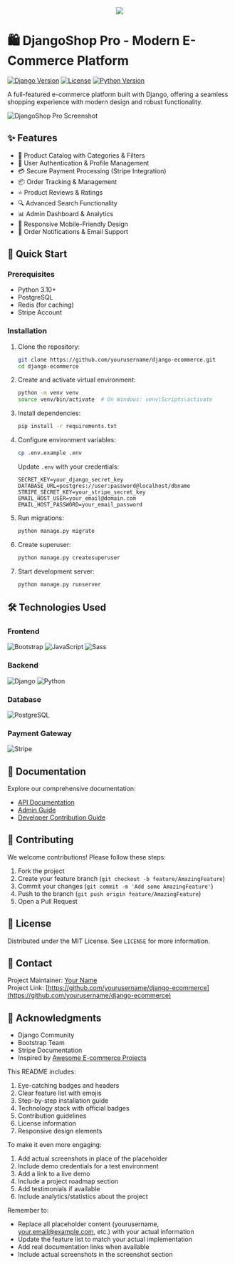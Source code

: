 <p align="center">
  <img src="https://images.pexels.com/photos/326503/pexels-photo-326503.jpeg?auto=compress&cs=tinysrgb&w=1280&h=640&dpr=1">
</p>

# 🛍️ DjangoShop Pro - Modern E-Commerce Platform

[![Django Version](https://img.shields.io/badge/django-4.2-brightgreen)]()
[![License](https://img.shields.io/badge/license-MIT-blue)]()
[![Python Version](https://img.shields.io/badge/python-3.10%2B-blue)]()


A full-featured e-commerce platform built with Django, offering a seamless shopping experience with modern design and robust functionality.

![DjangoShop Pro Screenshot](https://via.placeholder.com/800x400.png?text=DjangoShop+Pro+Demo+Screenshot)

## ✨ Features

- 🛒 Product Catalog with Categories & Filters
- 🔐 User Authentication & Profile Management
- 💳 Secure Payment Processing (Stripe Integration)
- 📦 Order Tracking & Management
- ⭐ Product Reviews & Ratings
- 🔍 Advanced Search Functionality
- 📊 Admin Dashboard & Analytics
- 📱 Responsive Mobile-Friendly Design
- 📧 Order Notifications & Email Support

## 🚀 Quick Start

### Prerequisites
- Python 3.10+
- PostgreSQL
- Redis (for caching)
- Stripe Account

### Installation

1. Clone the repository:
   ```bash
   git clone https://github.com/yourusername/django-ecommerce.git
   cd django-ecommerce
   ```

2. Create and activate virtual environment:
   ```bash
   python -m venv venv
   source venv/bin/activate  # On Windows: venv\Scripts\activate
   ```

3. Install dependencies:
   ```bash
   pip install -r requirements.txt
   ```

4. Configure environment variables:
   ```bash
   cp .env.example .env
   ```
   Update `.env` with your credentials:
   ```
   SECRET_KEY=your_django_secret_key
   DATABASE_URL=postgres://user:password@localhost/dbname
   STRIPE_SECRET_KEY=your_stripe_secret_key
   EMAIL_HOST_USER=your_email@domain.com
   EMAIL_HOST_PASSWORD=your_email_password
   ```

5. Run migrations:
   ```bash
   python manage.py migrate
   ```

6. Create superuser:
   ```bash
   python manage.py createsuperuser
   ```

7. Start development server:
   ```bash
   python manage.py runserver
   ```

## 🛠️ Technologies Used

### Frontend
![Bootstrap](https://img.shields.io/badge/bootstrap-%23563D7C.svg?style=for-the-badge&logo=bootstrap&logoColor=white)
![JavaScript](https://img.shields.io/badge/javascript-%23323330.svg?style=for-the-badge&logo=javascript&logoColor=%23F7DF1E)
![Sass](https://img.shields.io/badge/Sass-CC6699?style=for-the-badge&logo=sass&logoColor=white)

### Backend
![Django](https://img.shields.io/badge/django-%23092E20.svg?style=for-the-badge&logo=django&logoColor=white)
![Python](https://img.shields.io/badge/python-3670A0?style=for-the-badge&logo=python&logoColor=ffdd54)

### Database
![PostgreSQL](https://img.shields.io/badge/postgres-%23316192.svg?style=for-the-badge&logo=postgresql&logoColor=white)

### Payment Gateway
![Stripe](https://img.shields.io/badge/stripe-626CD9?style=for-the-badge&logo=stripe&logoColor=white)

## 📖 Documentation

Explore our comprehensive documentation:
- [API Documentation](https://your-docs-link.com)
- [Admin Guide](https://your-admin-guide.com)
- [Developer Contribution Guide](https://your-contribution-guide.com)

## 🤝 Contributing

We welcome contributions! Please follow these steps:
1. Fork the project
2. Create your feature branch (`git checkout -b feature/AmazingFeature`)
3. Commit your changes (`git commit -m 'Add some AmazingFeature'`)
4. Push to the branch (`git push origin feature/AmazingFeature`)
5. Open a Pull Request

## 📄 License

Distributed under the MIT License. See `LICENSE` for more information.

## 📧 Contact

Project Maintainer: [Your Name](mailto:your.email@example.com)  
Project Link: [https://github.com/yourusername/django-ecommerce](https://github.com/yourusername/django-ecommerce)

## 🌟 Acknowledgments

- Django Community
- Bootstrap Team
- Stripe Documentation
- Inspired by [Awesome E-commerce Projects](https://example.com)


This README includes:

1. Eye-catching badges and headers
2. Clear feature list with emojis
3. Step-by-step installation guide
4. Technology stack with official badges
5. Contribution guidelines
6. License information
7. Responsive design elements

To make it even more engaging:

1. Add actual screenshots in place of the placeholder
2. Include demo credentials for a test environment
3. Add a link to a live demo
4. Include a project roadmap section
5. Add testimonials if available
6. Include analytics/statistics about the project

Remember to:
- Replace all placeholder content (yourusername, your.email@example.com, etc.) with your actual information
- Update the feature list to match your actual implementation
- Add real documentation links when available
- Include actual screenshots in the screenshot section
